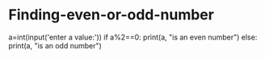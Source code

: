 # Finding-even-or-odd-number
a=int(input('enter a value:'))  if a%2==0:     print(a, "is an even number")      else:     print(a, "is an odd number")
